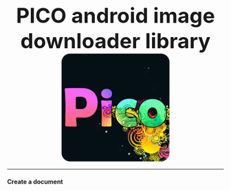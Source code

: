 
<center>
  <p align="center">
    <b>
      <font size="12">PICO android image downloader library</font>
    </b>
    <br>
    <img src="https://raw.githubusercontent.com/alirezaashrafi/pico/master/app/src/main/res/drawable/logo.png" width="50%"/>
  </p>
</center>

___


#### <i class="icon-file"></i> Create a document
